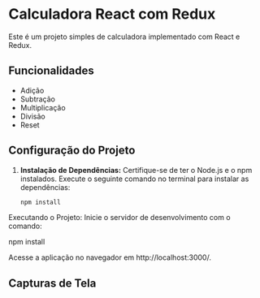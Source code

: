 # Calculadora React com Redux

Este é um projeto simples de calculadora implementado com React e Redux.

## Funcionalidades

- Adição
- Subtração
- Multiplicação
- Divisão
- Reset

## Configuração do Projeto

1. **Instalação de Dependências:**
   Certifique-se de ter o Node.js e o npm instalados. Execute o seguinte comando no terminal para instalar as dependências:

   ```bash
   npm install
Executando o Projeto:
Inicie o servidor de desenvolvimento com o comando:

   
   npm install

Acesse a aplicação no navegador em http://localhost:3000/.

## Capturas de Tela

